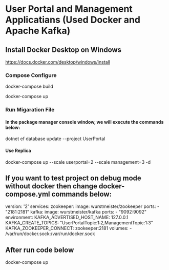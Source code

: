 # User Portal and Management Applicatians (Used Docker and Apache Kafka)
## Install Docker Desktop on Windows
https://docs.docker.com/desktop/windows/install

### Compose Configure

docker-compose build

docker-compose up

### Run Migaration File
#### In the package manager console window, we will execute the commands below:

dotnet ef database update --project UserPortal

#### Use Replica

docker-compose up --scale userportal=2 --scale management=3 -d


## If you want to test project on debug mode without docker then  change docker-compose.yml commands below:

version: '2'
services:
  zookeeper:
    image: wurstmeister/zookeeper
    ports:
      - "2181:2181"
  kafka:
    image: wurstmeister/kafka
    ports:
      - "9092:9092"
    environment:
      KAFKA_ADVERTISED_HOST_NAME: 127.0.0.1
      KAFKA_CREATE_TOPICS: "UserPortalTopic:1:2,ManagementTopic:1:3"
      KAFKA_ZOOKEEPER_CONNECT: zookeeper:2181
    volumes:
      - /var/run/docker.sock:/var/run/docker.sock

## After run code below

docker-compose up